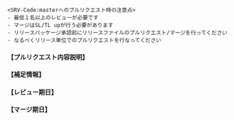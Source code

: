     <SRV-Code:masterへのプルリクエスト時の注意点>
    - 最低１名以上のレビューが必要です
    - マージはSL/TL upが行う必要があります
    - リリースパッケージ承認前にリリースファイルのプルリクエスト/マージを行ってください
    - なるべくリリース単位でのプルリクエストを行なってください
#### 【プルリクエスト内容説明】


#### 【補足情報】


#### 【レビュー期日】


#### 【マージ期日】
